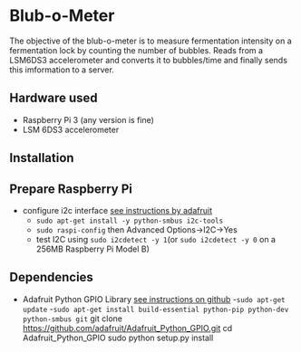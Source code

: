 # Blub-o-Meter
The objective of the blub-o-meter is to measure fermentation intensity on a fermentation lock by counting the number of bubbles.
Reads from a LSM6DS3 accelerometer and converts it to bubbles/time and finally sends this imformation to a server.

## Hardware used
- Raspberry Pi 3 (any version is fine)
- LSM 6DS3 accelerometer

## Installation

## Prepare Raspberry Pi
- configure i2c interface [see instructions by adafruit](https://learn.adafruit.com/adafruits-raspberry-pi-lesson-4-gpio-setup/configuring-i2c)
  - `sudo apt-get install -y python-smbus i2c-tools`
  - `sudo raspi-config` then Advanced Options->I2C->Yes
  - test I2C using `sudo i2cdetect -y 1`(or `sudo i2cdetect -y 0` on a 256MB Raspberry Pi Model B)

## Dependencies
- Adafruit Python GPIO Library [see instructions on github](https://github.com/adafruit/Adafruit_Python_GPIO) 
  -`sudo apt-get update`
  -`sudo apt-get install build-essential python-pip python-dev python-smbus git`
git clone https://github.com/adafruit/Adafruit_Python_GPIO.git
cd Adafruit_Python_GPIO
sudo python setup.py install

